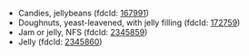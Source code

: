 - Candies, jellybeans (fdcId: [167991](https://fdc.nal.usda.gov/fdc-app.html#/food-details/167991))
- Doughnuts, yeast-leavened, with jelly filling (fdcId: [172759](https://fdc.nal.usda.gov/fdc-app.html#/food-details/172759))
- Jam or jelly, NFS (fdcId: [2345859](https://fdc.nal.usda.gov/fdc-app.html#/food-details/2345859))
- Jelly (fdcId: [2345860](https://fdc.nal.usda.gov/fdc-app.html#/food-details/2345860))
